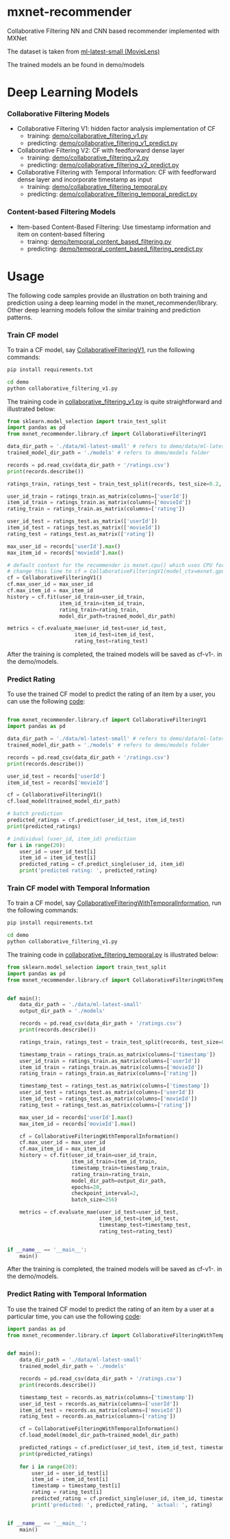 # mxnet-recommender

Collaborative Filtering NN and CNN based recommender implemented with MXNet

The dataset is taken from  [ml-latest-small (MovieLens)](https://grouplens.org/datasets/movielens/)

The trained models an be found in demo/models

# Deep Learning Models

### Collaborative Filtering Models

* Collaborative Filtering V1: hidden factor analysis implementation of CF
    * training: [demo/collaborative_filtering_v1.py](demo/collaborative_filtering_v1.py)
    * predicting: [demo/collaborative_filtering_v1_predict.py](demo/collaborative_filtering_v1_predict.py)
* Collaborative Filtering V2: CF with feedforward dense layer
    * training: [demo/collaborative_filtering_v2.py](demo/collaborative_filtering_v2.py)
    * predicting: [demo/collaborative_filtering_v2_predict.py](demo/collaborative_filtering_v2_predict.py)
* Collaborative Filtering with Temporal Information: CF with feedforward dense layer and incorporate timestamp as input
    * training: [demo/collaborative_filtering_temporal.py](demo/collaborative_filtering_temporal.py)
    * predicting: [demo/collaborative_filtering_temporal_predict.py](demo/collaborative_filtering_temporal_predict.py)
    
### Content-based Filtering Models
    
* Item-based Content-Based Filtering: Use timestamp information and item on content-based filtering
    * trainng: [demo/temporal_content_based_filtering.py](demo/temporal_content_based_filtering.py)
    * predicting: [demo/temporal_content_based_filtering_predict.py](demo/temporal_content_based_filtering_predict.py)
    
# Usage

The following code samples provide an illustration on both training and prediction using a deep 
learning model in the mxnet_recommender/library. Other deep learning models follow the similar
training and prediction patterns.

### Train CF model

To train a CF model, say [CollaborativeFilteringV1](mxnet_recommender/library/cf.py), run the following commands:

```bash
pip install requirements.txt

cd demo
python collaborative_filtering_v1.py 
```

The training code in [collaborative_filtering_v1.py](demo/collaborative_filtering_v1.py) is quite straightforward and 
illustrated below:

```python
from sklearn.model_selection import train_test_split
import pandas as pd
from mxnet_recommender.library.cf import CollaborativeFilteringV1

data_dir_path = './data/ml-latest-small' # refers to demo/data/ml-latest-small folder
trained_model_dir_path = './models' # refers to demo/models folder

records = pd.read_csv(data_dir_path + '/ratings.csv')
print(records.describe())

ratings_train, ratings_test = train_test_split(records, test_size=0.2, random_state=0)

user_id_train = ratings_train.as_matrix(columns=['userId'])
item_id_train = ratings_train.as_matrix(columns=['movieId'])
rating_train = ratings_train.as_matrix(columns=['rating'])

user_id_test = ratings_test.as_matrix(['userId'])
item_id_test = ratings_test.as_matrix(['movieId'])
rating_test = ratings_test.as_matrix(['rating'])

max_user_id = records['userId'].max()
max_item_id = records['movieId'].max()

# default context for the recommender is mxnet.cpu() which uses CPU for the model context and data context
# change this line to cf = CollaborativeFilteringV1(model_ctx=mxnet.gpu(0)) if you want to use GPU instead
cf = CollaborativeFilteringV1() 
cf.max_user_id = max_user_id
cf.max_item_id = max_item_id
history = cf.fit(user_id_train=user_id_train,
                 item_id_train=item_id_train,
                 rating_train=rating_train,
                 model_dir_path=trained_model_dir_path)

metrics = cf.evaluate_mae(user_id_test=user_id_test,
                      item_id_test=item_id_test,
                      rating_test=rating_test)

```

After the training is completed, the trained models will be saved as cf-v1-*.* in the demo/models.

### Predict Rating

To use the trained CF model to predict the rating of an item by a user, you can use the following 
[code](demo/collaborative_filtering_v1_predict.py):

```python

from mxnet_recommender.library.cf import CollaborativeFilteringV1
import pandas as pd

data_dir_path = './data/ml-latest-small' # refers to demo/data/ml-latest-small folder
trained_model_dir_path = './models' # refers to demo/models folder

records = pd.read_csv(data_dir_path + '/ratings.csv')
print(records.describe())

user_id_test = records['userId']
item_id_test = records['movieId']

cf = CollaborativeFilteringV1()
cf.load_model(trained_model_dir_path)

# batch prediction
predicted_ratings = cf.predict(user_id_test, item_id_test)
print(predicted_ratings)

# individual (user_id, item_id) prediction
for i in range(20):
    user_id = user_id_test[i]
    item_id = item_id_test[i]
    predicted_rating = cf.predict_single(user_id, item_id)
    print('predicted rating: ', predicted_rating)
```

### Train CF model with Temporal Information

To train a CF model, say [CollaborativeFilteringWithTemporalInformation](mxnet_recommender/library/cf.py), run the following commands:

```bash
pip install requirements.txt

cd demo
python collaborative_filtering_v1.py 
```

The training code in [collaborative_filtering_temporal.py](demo/collaborative_filtering_temporal.py) is 
illustrated below:

```python
from sklearn.model_selection import train_test_split
import pandas as pd
from mxnet_recommender.library.cf import CollaborativeFilteringWithTemporalInformation


def main():
    data_dir_path = './data/ml-latest-small'
    output_dir_path = './models'

    records = pd.read_csv(data_dir_path + '/ratings.csv')
    print(records.describe())

    ratings_train, ratings_test = train_test_split(records, test_size=0.2, random_state=0)

    timestamp_train = ratings_train.as_matrix(columns=['timestamp'])
    user_id_train = ratings_train.as_matrix(columns=['userId'])
    item_id_train = ratings_train.as_matrix(columns=['movieId'])
    rating_train = ratings_train.as_matrix(columns=['rating'])

    timestamp_test = ratings_test.as_matrix(columns=['timestamp'])
    user_id_test = ratings_test.as_matrix(columns=['userId'])
    item_id_test = ratings_test.as_matrix(columns=['movieId'])
    rating_test = ratings_test.as_matrix(columns=['rating'])

    max_user_id = records['userId'].max()
    max_item_id = records['movieId'].max()

    cf = CollaborativeFilteringWithTemporalInformation()
    cf.max_user_id = max_user_id
    cf.max_item_id = max_item_id
    history = cf.fit(user_id_train=user_id_train,
                     item_id_train=item_id_train,
                     timestamp_train=timestamp_train,
                     rating_train=rating_train,
                     model_dir_path=output_dir_path,
                     epochs=20,
                     checkpoint_interval=2,
                     batch_size=256)

    metrics = cf.evaluate_mae(user_id_test=user_id_test,
                              item_id_test=item_id_test,
                              timestamp_test=timestamp_test,
                              rating_test=rating_test)


if __name__ == '__main__':
    main()


```

After the training is completed, the trained models will be saved as cf-v1-*.* in the demo/models.

### Predict Rating with Temporal Information

To use the trained CF model to predict the rating of an item by a user at a particular time, you can use the following 
[code](demo/collaborative_filtering_temporal_predict.py):

```python
import pandas as pd
from mxnet_recommender.library.cf import CollaborativeFilteringWithTemporalInformation


def main():
    data_dir_path = './data/ml-latest-small'
    trained_model_dir_path = './models'

    records = pd.read_csv(data_dir_path + '/ratings.csv')
    print(records.describe())

    timestamp_test = records.as_matrix(columns=['timestamp'])
    user_id_test = records.as_matrix(columns=['userId'])
    item_id_test = records.as_matrix(columns=['movieId'])
    rating_test = records.as_matrix(columns=['rating'])

    cf = CollaborativeFilteringWithTemporalInformation()
    cf.load_model(model_dir_path=trained_model_dir_path)

    predicted_ratings = cf.predict(user_id_test, item_id_test, timestamp_test)
    print(predicted_ratings)
    
    for i in range(20):
        user_id = user_id_test[i]
        item_id = item_id_test[i]
        timestamp = timestamp_test[i]
        rating = rating_test[i]
        predicted_rating = cf.predict_single(user_id, item_id, timestamp)
        print('predicted: ', predicted_rating, ' actual: ', rating)


if __name__ == '__main__':
    main()
```
